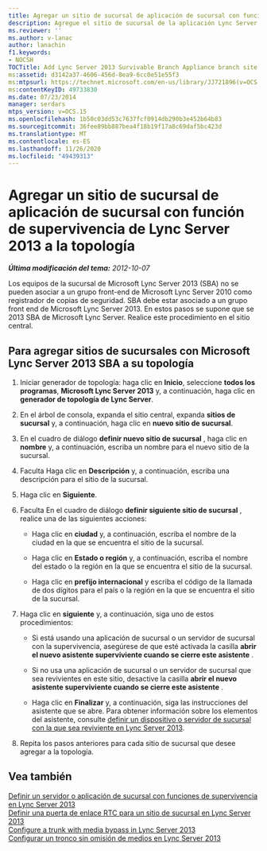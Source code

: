 ```yaml
---
title: Agregar un sitio de sucursal de aplicación de sucursal con función de supervivencia de Lync Server 2013 a la topología
description: Agregue el sitio de sucursal de la aplicación Lync Server 2013 que se puede hacer con su topología.
ms.reviewer: ''
ms.author: v-lanac
author: lanachin
f1.keywords:
- NOCSH
TOCTitle: Add Lync Server 2013 Survivable Branch Appliance branch site to your topology
ms:assetid: d3142a37-4606-456d-8ea9-6cc0e51e55f3
ms:mtpsurl: https://technet.microsoft.com/en-us/library/JJ721896(v=OCS.15)
ms:contentKeyID: 49733830
ms.date: 07/23/2014
manager: serdars
mtps_version: v=OCS.15
ms.openlocfilehash: 1b50c03dd53c7637fcf0914db290b3e452b64b83
ms.sourcegitcommit: 36fee89bb887bea4f18b19f17a8c69daf5bc423d
ms.translationtype: MT
ms.contentlocale: es-ES
ms.lasthandoff: 11/26/2020
ms.locfileid: "49439313"
---
```

# <a name="add-lync-server-2013-survivable-branch-appliance-branch-site-to-your-topology"></a>Agregar un sitio de sucursal de aplicación de sucursal con función de supervivencia de Lync Server 2013 a la topología

<div data-xmlns="http://www.w3.org/1999/xhtml">

<div class="topic" data-xmlns="http://www.w3.org/1999/xhtml" data-msxsl="urn:schemas-microsoft-com:xslt" data-cs="https://msdn.microsoft.com/">

<div data-asp="https://msdn2.microsoft.com/asp">



</div>

<div id="mainSection">

<div id="mainBody">

<span> </span>

_**Última modificación del tema:** 2012-10-07_

Los equipos de la sucursal de Microsoft Lync Server 2013 (SBA) no se pueden asociar a un grupo front-end de Microsoft Lync Server 2010 como registrador de copias de seguridad. SBA debe estar asociado a un grupo front end de Microsoft Lync Server 2013. En estos pasos se supone que se 2013 SBA de Microsoft Lync Server. Realice este procedimiento en el sitio central.

<div>

## <a name="to-add-branch-sites-with-microsoft-lync-server-2013-sba-to-your-topology"></a>Para agregar sitios de sucursales con Microsoft Lync Server 2013 SBA a su topología

1.  Iniciar generador de topología: haga clic en **Inicio**, seleccione **todos los programas**, **Microsoft Lync Server 2013** y, a continuación, haga clic en **generador de topología de Lync Server**.

2.  En el árbol de consola, expanda el sitio central, expanda **sitios de sucursal** y, a continuación, haga clic en **nuevo sitio de sucursal**.

3.  En el cuadro de diálogo **definir nuevo sitio de sucursal** , haga clic en **nombre** y, a continuación, escriba un nombre para el nuevo sitio de la sucursal.

4.  Faculta Haga clic en **Descripción** y, a continuación, escriba una descripción para el sitio de la sucursal.

5.  Haga clic en **Siguiente**.

6.  Faculta En el cuadro de diálogo **definir siguiente sitio de sucursal** , realice una de las siguientes acciones:
    
      - Haga clic en **ciudad** y, a continuación, escriba el nombre de la ciudad en la que se encuentra el sitio de la sucursal.
    
      - Haga clic en **Estado o región** y, a continuación, escriba el nombre del estado o la región en la que se encuentra el sitio de la sucursal.
    
      - Haga clic en **prefijo internacional** y escriba el código de la llamada de dos dígitos para el país o la región en la que se encuentra el sitio de la sucursal.

7.  Haga clic en **siguiente** y, a continuación, siga uno de estos procedimientos:
    
      - Si está usando una aplicación de sucursal o un servidor de sucursal con la supervivencia, asegúrese de que esté activada la casilla **abrir el nuevo asistente superviviente cuando se cierre este asistente** .
    
      - Si no usa una aplicación de sucursal o un servidor de sucursal que sea revivientes en este sitio, desactive la casilla **abrir el nuevo asistente superviviente cuando se cierre este asistente** .
    
      - Haga clic en **Finalizar** y, a continuación, siga las instrucciones del asistente que se abre. Para obtener información sobre los elementos del asistente, consulte [definir un dispositivo o servidor de sucursal con la que sea reviviente en Lync Server 2013](lync-server-2013-define-a-survivable-branch-appliance-or-server.md).

8.  Repita los pasos anteriores para cada sitio de sucursal que desee agregar a la topología.

</div>

<div>

## <a name="see-also"></a>Vea también


[Definir un servidor o aplicación de sucursal con funciones de supervivencia en Lync Server 2013](lync-server-2013-define-a-survivable-branch-appliance-or-server.md)  
[Definir una puerta de enlace RTC para un sitio de sucursal en Lync Server 2013](lync-server-2013-define-a-pstn-gateway-for-a-branch-site.md)  
[Configure a trunk with media bypass in Lync Server 2013](lync-server-2013-configure-a-trunk-with-media-bypass.md)  
[Configurar un tronco sin omisión de medios en Lync Server 2013](lync-server-2013-configure-a-trunk-without-media-bypass.md)  
  

</div>

</div>

<span> </span>

</div>

</div>

</div>

